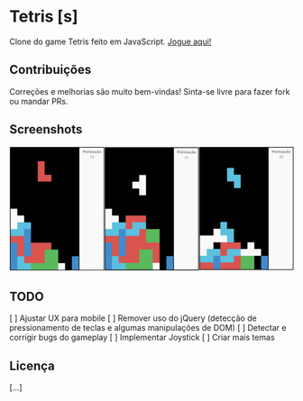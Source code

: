 # Tetris [s]

Clone do game Tetris feito em JavaScript. [Jogue aqui!](https://tetriss.com)

## Contribuições

Correções e melhorias são muito bem-vindas! Sinta-se livre para fazer fork ou mandar PRs.

## Screenshots

![picture](img/screenshots/screenshots.png)


## TODO

[ ] Ajustar UX para mobile
[ ] Remover uso do jQuery (detecção de pressionamento de teclas e algumas manipulações de DOM)
[ ] Detectar e corrigir bugs do gameplay
[ ] Implementar Joystick
[ ] Criar mais temas

## Licença

[...]